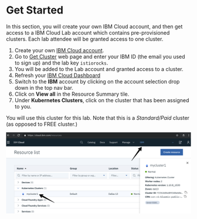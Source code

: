 # Get Started
In this section, you will create your own IBM Cloud account, and then get access to a IBM Cloud Lab account which contains pre-provisioned clusters. Each lab attendee will be granted access to one cluster. 

1. Create your own [IBM Cloud account](https://cloud.ibm.com).
2. Go to [Get Cluster](https://get-cluster.mybluemix.net) web page and enter your IBM ID (the email you used to sign up) and the lab key `istiorocks`.
3. You will be added to the Lab account and granted access to a cluster.
4. Refresh your [IBM Cloud Dashboard](https://cloud.ibm.com)
5. Switch to the **IBM** account by clicking on the account selection drop down in the top nav bar. 
6. Click on **View all** in the Resource Summary tile.
7. Under **Kubernetes Clusters**, click on the cluster that has been assigned to you.

You will use this cluster for this lab. Note that this is a *Standard/Paid* cluster (as opposed to FREE cluster.)

![](README_images/dashboard.png)